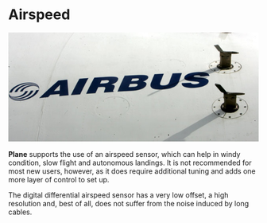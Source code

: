 # Airspeed

![qgroundcontrol](../../images/pitot.jpg)


**Plane** supports the use of an airspeed sensor, which can help in windy condition, slow flight and autonomous landings. It is not recommended for most new users, however, as it does require additional tuning and adds one more layer of control to set up.

The digital differential airspeed sensor has a very low offset, a high resolution and, best of all, does not suffer from the noise induced by long cables.

